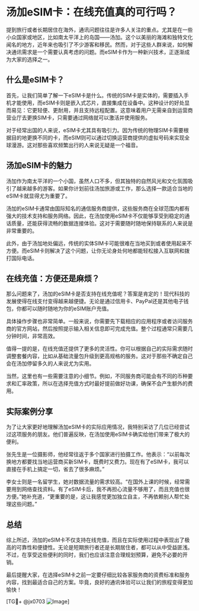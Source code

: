 # 汤加eSIM卡：在线充值真的可行吗？

提到旅行或者长期居住在海外，通讯问题往往是许多人关注的重点。尤其是在一些小众国家或地区，比如南太平洋上的岛国——汤加。这个以美丽的海滩和独特文化闻名的地方，近年来也吸引了不少游客和移民。然而，对于这些人群来说，如何解决通讯需求是一个需要认真考虑的问题。而eSIM卡作为一种新兴技术，正逐渐成为大家的选择之一。

## 什么是eSIM卡？

首先，让我们简单了解一下eSIM卡是什么。传统的SIM卡是实体的，需要插入手机才能使用，而eSIM卡则是嵌入式芯片，直接集成在设备中。这种设计的好处显而易见：它更轻便、更耐用，并且支持远程配置。这意味着用户无需亲自到运营商营业厅去更换SIM卡，只需要通过网络就可以激活并使用服务。

对于经常出国的人来说，eSIM卡尤其具有吸引力。因为传统的物理SIM卡需要根据目的地更换不同的卡，而eSIM则可以通过切换运营商提供的虚拟号码来实现全球漫游。这对那些喜欢频繁出行的人来说无疑是一个福音。

## 汤加eSIM卡的魅力

汤加作为南太平洋的一个小国，虽然人口不多，但其独特的自然风光和文化氛围吸引了越来越多的游客。如果你计划前往汤加旅游或工作，那么选择一款适合当地的eSIM卡就显得尤为重要了。

汤加的eSIM卡通常由国际知名的通信服务商提供，这些服务商在全球范围内都有强大的技术支持和服务网络。因此，在汤加使用eSIM卡不仅能够享受到稳定的通话质量，还能获得流畅的数据连接体验。这对于需要随时随地保持联系的人来说是非常重要的。

此外，由于汤加地处偏远，传统的实体SIM卡可能很难在当地买到或者使用起来不方便。而eSIM卡则解决了这个问题，让你无论身处何地都能轻松接入互联网和拨打国际电话。

## 在线充值：方便还是麻烦？

那么问题来了，汤加的eSIM卡是否支持在线充值呢？答案是肯定的！现代科技的发展使得在线支付变得越来越便捷。无论是通过信用卡、PayPal还是其他电子钱包，你都可以随时随地为你的eSIM账户充值。

具体操作步骤也非常简单。一般来说，你需要先下载相应的应用程序或者访问服务商的官方网站，然后按照提示输入相关信息即可完成充值。整个过程通常只需要几分钟时间，非常高效。

值得一提的是，在线充值还提供了更多的灵活性。你可以根据自己的实际需求随时调整套餐内容，比如从基础流量包升级到更高规格的服务。这对于那些不确定自己会在汤加停留多久的人来说尤为实用。

当然，这里也有一些需要注意的小细节。例如，不同服务商可能会有不同的币种要求和汇率政策，所以在选择充值方式时最好提前做好功课，确保不会产生额外的费用。

## 实际案例分享

为了让大家更好地理解汤加eSIM卡的实际应用情况，我特别采访了几位已经尝试过这项服务的朋友。他们普遍反映，在汤加使用eSIM卡确实给他们带来了极大的便利。

张先生是一位摄影师，他经常往返于多个国家进行拍摄工作。他表示：“以前每次换地方都要找当地运营商买新SIM卡，既费时又费力。现在有了eSIM卡，我可以直接在手机上搞定一切，省去了很多麻烦。”

李女士则是一名留学生，她对数据流量的需求较高。“在国外上课的时候，经常需要用到网络查找资料。有了eSIM卡后，我不再担心流量不够用了，而且充值也很方便。”她补充道，“更重要的是，这让我感觉更加独立自主，不再依赖别人帮忙处理这些问题。”

## 总结

综上所述，汤加的eSIM卡不仅支持在线充值，而且在实际使用过程中表现出了极高的可靠性和便捷性。无论是短期旅行者还是长期居住者，都可以从中受益匪浅。不过，在享受这些便利的同时，我们也应该注意合理规划预算，避免不必要的开销。

最后提醒大家，在选择eSIM卡之前一定要仔细比较各家服务商的资费标准和服务内容，找到最适合自己的方案。毕竟，良好的通讯体验可以让我们的旅程变得更加愉快！

[TG💪+ @jx0703 ![Image](https://github.com/user-attachments/assets/dbca1d08-cadb-493c-b0ec-ad6f7a83f270)]